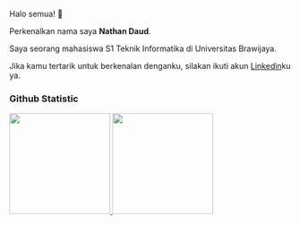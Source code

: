 Halo semua!  👋

Perkenalkan nama saya **Nathan Daud**.<br>

Saya seorang mahasiswa S1 Teknik Informatika di Universitas Brawijaya.<br>

Jika kamu tertarik untuk berkenalan denganku, silakan ikuti akun [Linkedin](https://www.linkedin.com/in/nathan-daud/)ku ya.

### Github Statistic
<p align="left">
<a href="https://github.com/NathanDaud123">
  <img height="180em" src="https://github-readme-stats-eight-theta.vercel.app/api?username=NathanDaud123&show_icons=true&theme=algolia&include_all_commits=true&count_private=true"/>
  <img height="180em" src="https://github-readme-stats-eight-theta.vercel.app/api/top-langs/?username=NathanDaud123&layout=compact&langs_count=8&theme=algolia"/>
</a>
</p>

